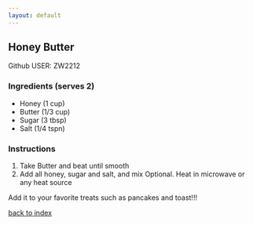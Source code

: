 ```yaml
---
layout: default
---
```


<!---
This is a comment. Note the triple dash to start, but double to end
-->

## Honey Butter
<!---
Put your name or github username somewhere
-->
Github USER: ZW2212

### Ingredients (serves 2)
- Honey (1 cup)
- Butter (1/3 cup)
- Sugar (3 tbsp)
- Salt (1/4 tspn)

### Instructions
1. Take Butter and beat until smooth
2. Add all honey, sugar and salt, and mix
Optional. Heat in microwave or any heat source

Add it to your favorite treats such as pancakes and toast!!!

<!--
Keep this link to return to the index
-->
[back to index](../)